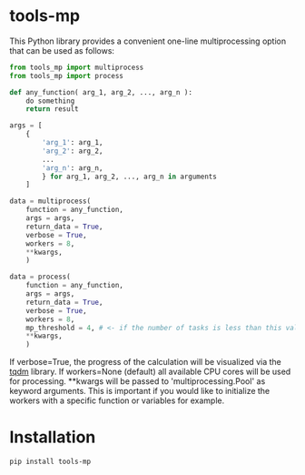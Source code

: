 # tools-mp

This Python library provides a convenient one-line multiprocessing option that can be used as follows:

```Python
from tools_mp import multiprocess
from tools_mp import process

def any_function( arg_1, arg_2, ..., arg_n ):
    do something
    return result

args = [ 
    {
        'arg_1': arg_1,
        'arg_2': arg_2,
        ...
        'arg_n': arg_n,
        } for arg_1, arg_2, ..., arg_n in arguments
    ]

data = multiprocess(
    function = any_function,
    args = args,
    return_data = True,
    verbose = True,
    workers = 8,
    **kwargs,
    )

data = process(
    function = any_function,
    args = args,
    return_data = True,
    verbose = True,
    workers = 8,
    mp_threshold = 4, # <- if the number of tasks is less than this value, the process function will use single core processing, otherwise it will use multiprocessing. This can speed up the processing of small tasks significantly, as the overhead of multiprocessing is avoided.
    **kwargs,
    )


```

If verbose=True, the progress of the calculation will be visualized via the [tqdm](https://pypi.org/project/tqdm/) library.
If workers=None (default) all available CPU cores will be used for processing.
**kwargs will be passed to 'multiprocessing.Pool' as keyword arguments. This is important if you would like to initialize the workers with a specific function or variables for example.



# Installation

    pip install tools-mp